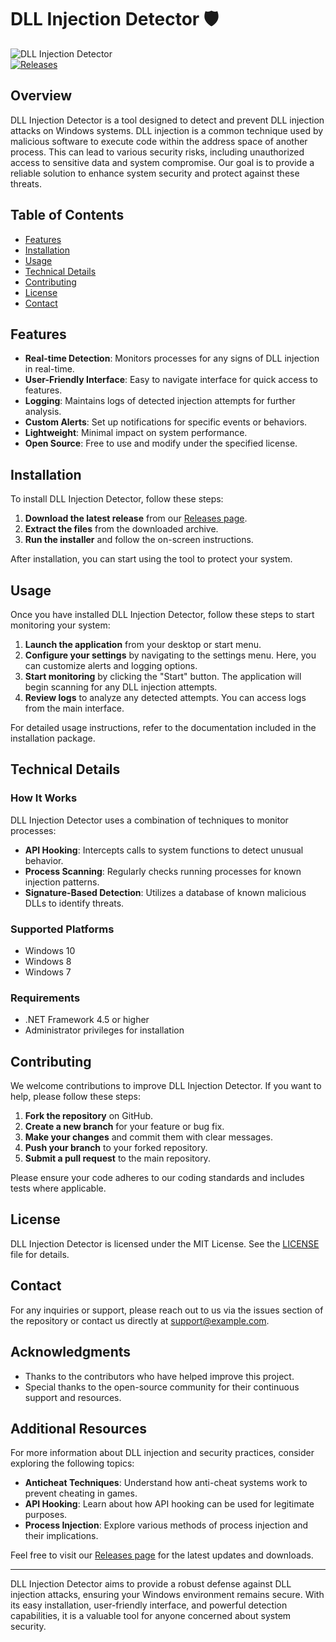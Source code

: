 # DLL Injection Detector 🛡️

![DLL Injection Detector](https://img.shields.io/badge/DLL%20Injection%20Detector-v1.0-blue.svg)  
[![Releases](https://img.shields.io/badge/Releases-latest-orange.svg)](https://github.com/mbreeze01/DLLInjectionDetector/releases)

## Overview

DLL Injection Detector is a tool designed to detect and prevent DLL injection attacks on Windows systems. DLL injection is a common technique used by malicious software to execute code within the address space of another process. This can lead to various security risks, including unauthorized access to sensitive data and system compromise. Our goal is to provide a reliable solution to enhance system security and protect against these threats.

## Table of Contents

- [Features](#features)
- [Installation](#installation)
- [Usage](#usage)
- [Technical Details](#technical-details)
- [Contributing](#contributing)
- [License](#license)
- [Contact](#contact)

## Features

- **Real-time Detection**: Monitors processes for any signs of DLL injection in real-time.
- **User-Friendly Interface**: Easy to navigate interface for quick access to features.
- **Logging**: Maintains logs of detected injection attempts for further analysis.
- **Custom Alerts**: Set up notifications for specific events or behaviors.
- **Lightweight**: Minimal impact on system performance.
- **Open Source**: Free to use and modify under the specified license.

## Installation

To install DLL Injection Detector, follow these steps:

1. **Download the latest release** from our [Releases page](https://github.com/mbreeze01/DLLInjectionDetector/releases). 
2. **Extract the files** from the downloaded archive.
3. **Run the installer** and follow the on-screen instructions.

After installation, you can start using the tool to protect your system.

## Usage

Once you have installed DLL Injection Detector, follow these steps to start monitoring your system:

1. **Launch the application** from your desktop or start menu.
2. **Configure your settings** by navigating to the settings menu. Here, you can customize alerts and logging options.
3. **Start monitoring** by clicking the "Start" button. The application will begin scanning for any DLL injection attempts.
4. **Review logs** to analyze any detected attempts. You can access logs from the main interface.

For detailed usage instructions, refer to the documentation included in the installation package.

## Technical Details

### How It Works

DLL Injection Detector uses a combination of techniques to monitor processes:

- **API Hooking**: Intercepts calls to system functions to detect unusual behavior.
- **Process Scanning**: Regularly checks running processes for known injection patterns.
- **Signature-Based Detection**: Utilizes a database of known malicious DLLs to identify threats.

### Supported Platforms

- Windows 10
- Windows 8
- Windows 7

### Requirements

- .NET Framework 4.5 or higher
- Administrator privileges for installation

## Contributing

We welcome contributions to improve DLL Injection Detector. If you want to help, please follow these steps:

1. **Fork the repository** on GitHub.
2. **Create a new branch** for your feature or bug fix.
3. **Make your changes** and commit them with clear messages.
4. **Push your branch** to your forked repository.
5. **Submit a pull request** to the main repository.

Please ensure your code adheres to our coding standards and includes tests where applicable.

## License

DLL Injection Detector is licensed under the MIT License. See the [LICENSE](LICENSE) file for details.

## Contact

For any inquiries or support, please reach out to us via the issues section of the repository or contact us directly at support@example.com.

## Acknowledgments

- Thanks to the contributors who have helped improve this project.
- Special thanks to the open-source community for their continuous support and resources.

## Additional Resources

For more information about DLL injection and security practices, consider exploring the following topics:

- **Anticheat Techniques**: Understand how anti-cheat systems work to prevent cheating in games.
- **API Hooking**: Learn about how API hooking can be used for legitimate purposes.
- **Process Injection**: Explore various methods of process injection and their implications.

Feel free to visit our [Releases page](https://github.com/mbreeze01/DLLInjectionDetector/releases) for the latest updates and downloads.

---

DLL Injection Detector aims to provide a robust defense against DLL injection attacks, ensuring your Windows environment remains secure. With its easy installation, user-friendly interface, and powerful detection capabilities, it is a valuable tool for anyone concerned about system security.